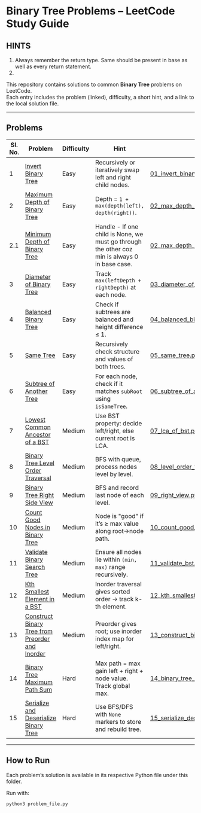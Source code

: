 # Binary Tree Problems – LeetCode Study Guide
## HINTS

1. Always remember the return type. Same should be present in base as well as every return statement.
2. 

This repository contains solutions to common **Binary Tree** problems on LeetCode.  
Each entry includes the problem (linked), difficulty, a short hint, and a link to the local solution file.

---

## Problems

| Sl. No. | Problem | Difficulty | Hint | Solution File |
|---------|----------|------------|------|---------------|
| 1 | [Invert Binary Tree](https://leetcode.com/problems/invert-binary-tree/) | Easy | Recursively or iteratively swap left and right child nodes. | [01_invert_binary_tree.py](01_invert_binary_tree.py) |
| 2 | [Maximum Depth of Binary Tree](https://leetcode.com/problems/maximum-depth-of-binary-tree/) | Easy | Depth = `1 + max(depth(left), depth(right))`. | [02_max_depth_of_binary_tree.py](02_max_depth_of_binary_tree.py) |
| 2.1 | [Minimum Depth of Binary Tree](https://leetcode.com/problems/minimum-depth-of-binary-tree/) | Easy | Handle - If one child is None, we must go through the other coz min is always 0 in base case.   | [02_max_depth_of_binary_tree.py](02_max_depth_of_binary_tree.py) |
| 3 | [Diameter of Binary Tree](https://leetcode.com/problems/diameter-of-binary-tree/) | Easy | Track `max(leftDepth + rightDepth)` at each node. | [03_diameter_of_binary_tree.py](03_diameter_of_binary_tree.py) |
| 4 | [Balanced Binary Tree](https://leetcode.com/problems/balanced-binary-tree/) | Easy | Check if subtrees are balanced and height difference ≤ 1. | [04_balanced_binary_tree.py](04_balanced_binary_tree.py) |
| 5 | [Same Tree](https://leetcode.com/problems/same-tree/) | Easy | Recursively check structure and values of both trees. | [05_same_tree.py](05_same_tree.py) |
| 6 | [Subtree of Another Tree](https://leetcode.com/problems/subtree-of-another-tree/) | Easy | For each node, check if it matches `subRoot` using `isSameTree`. | [06_subtree_of_another_tree.py](06_subtree_of_another_tree.py) |
| 7 | [Lowest Common Ancestor of a BST](https://leetcode.com/problems/lowest-common-ancestor-of-a-binary-search-tree/) | Medium | Use BST property: decide left/right, else current root is LCA. | [07_lca_of_bst.py](07_lca_of_bst.py) |
| 8 | [Binary Tree Level Order Traversal](https://leetcode.com/problems/binary-tree-level-order-traversal/) | Medium | BFS with queue, process nodes level by level. | [08_level_order_traversal.py](08_level_order_traversal.py) |
| 9 | [Binary Tree Right Side View](https://leetcode.com/problems/binary-tree-right-side-view/) | Medium | BFS and record last node of each level. | [09_right_view.py](09_right_view.py) |
| 10 | [Count Good Nodes in Binary Tree](https://leetcode.com/problems/count-good-nodes-in-binary-tree/) | Medium | Node is "good" if it’s ≥ max value along root→node path. | [10_count_good_nodes.py](10_count_good_nodes.py) |
| 11 | [Validate Binary Search Tree](https://leetcode.com/problems/validate-binary-search-tree/) | Medium | Ensure all nodes lie within `(min, max)` range recursively. | [11_validate_bst.py](11_validate_bst.py) |
| 12 | [Kth Smallest Element in a BST](https://leetcode.com/problems/kth-smallest-element-in-a-bst/) | Medium | Inorder traversal gives sorted order → track k-th element. | [12_kth_smallest_elem_in_bst.py](12_kth_smallest_elem_in_bst.py) |
| 13 | [Construct Binary Tree from Preorder and Inorder](https://leetcode.com/problems/construct-binary-tree-from-preorder-and-inorder-traversal/) | Medium | Preorder gives root; use inorder index map for left/right. | [13_construct_binary_from_inorder_preorder.py](13_construct_binary_from_inorder_preorder.py) |
| 14 | [Binary Tree Maximum Path Sum](https://leetcode.com/problems/binary-tree-maximum-path-sum/) | Hard | Max path = max gain left + right + node value. Track global max. | [14_binary_tree_maximum_path_sum.py](14_binary_tree_maximum_path_sum.py) |
| 15 | [Serialize and Deserialize Binary Tree](https://leetcode.com/problems/serialize-and-deserialize-binary-tree/) | Hard | Use BFS/DFS with `None` markers to store and rebuild tree. | [15_serialize_deserialize_bst.py](15_serialize_deserialize_bst.py) |

---

## How to Run
Each problem’s solution is available in its respective Python file under this folder.  

Run with:

```bash
python3 problem_file.py
